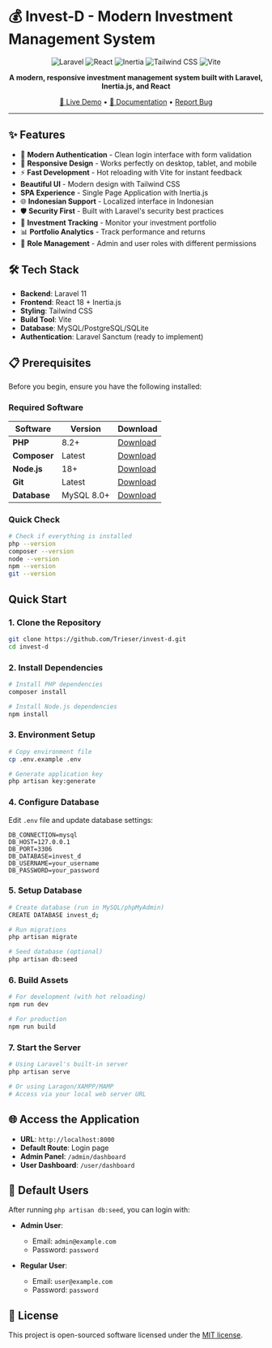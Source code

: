 # 💰 Invest-D - Modern Investment Management System

<div align="center">

![Laravel](https://img.shields.io/badge/Laravel-11-red?style=for-the-badge&logo=laravel)
![React](https://img.shields.io/badge/React-18-blue?style=for-the-badge&logo=react)
![Inertia](https://img.shields.io/badge/Inertia.js-black?style=for-the-badge)
![Tailwind CSS](https://img.shields.io/badge/Tailwind_CSS-38B2AC?style=for-the-badge&logo=tailwind-css&logoColor=white)
![Vite](https://img.shields.io/badge/Vite-646CFF?style=for-the-badge&logo=vite&logoColor=white)

**A modern, responsive investment management system built with Laravel, Inertia.js, and React**

[🚀 Live Demo](#) • [📖 Documentation](#) • [ Report Bug](#)

</div>

---

## ✨ Features

- 🔐 **Modern Authentication** - Clean login interface with form validation
- 📱 **Responsive Design** - Works perfectly on desktop, tablet, and mobile
- ⚡ **Fast Development** - Hot reloading with Vite for instant feedback
-  **Beautiful UI** - Modern design with Tailwind CSS
-  **SPA Experience** - Single Page Application with Inertia.js
- 🌐 **Indonesian Support** - Localized interface in Indonesian
- 🛡️ **Security First** - Built with Laravel's security best practices
- 💼 **Investment Tracking** - Monitor your investment portfolio
- 📊 **Portfolio Analytics** - Track performance and returns
- 👥 **Role Management** - Admin and user roles with different permissions

## 🛠️ Tech Stack

- **Backend**: Laravel 11
- **Frontend**: React 18 + Inertia.js
- **Styling**: Tailwind CSS
- **Build Tool**: Vite
- **Database**: MySQL/PostgreSQL/SQLite
- **Authentication**: Laravel Sanctum (ready to implement)

## 📋 Prerequisites

Before you begin, ensure you have the following installed:

### Required Software

| Software | Version | Download |
|----------|---------|----------|
| **PHP** | 8.2+ | [Download](https://www.php.net/downloads.php) |
| **Composer** | Latest | [Download](https://getcomposer.org/) |
| **Node.js** | 18+ | [Download](https://nodejs.org/) |
| **Git** | Latest | [Download](https://git-scm.com/) |
| **Database** | MySQL 8.0+ | [Download](https://dev.mysql.com/downloads/) |

### Quick Check

```bash
# Check if everything is installed
php --version
composer --version
node --version
npm --version
git --version
```

##  Quick Start

### 1. Clone the Repository

```bash
git clone https://github.com/Trieser/invest-d.git
cd invest-d
```

### 2. Install Dependencies

```bash
# Install PHP dependencies
composer install

# Install Node.js dependencies
npm install
```

### 3. Environment Setup

```bash
# Copy environment file
cp .env.example .env

# Generate application key
php artisan key:generate
```

### 4. Configure Database

Edit `.env` file and update database settings:

```env
DB_CONNECTION=mysql
DB_HOST=127.0.0.1
DB_PORT=3306
DB_DATABASE=invest_d
DB_USERNAME=your_username
DB_PASSWORD=your_password
```

### 5. Setup Database

```bash
# Create database (run in MySQL/phpMyAdmin)
CREATE DATABASE invest_d;

# Run migrations
php artisan migrate

# Seed database (optional)
php artisan db:seed
```

### 6. Build Assets

```bash
# For development (with hot reloading)
npm run dev

# For production
npm run build
```

### 7. Start the Server

```bash
# Using Laravel's built-in server
php artisan serve

# Or using Laragon/XAMPP/MAMP
# Access via your local web server URL
```

## 🌐 Access the Application

- **URL**: `http://localhost:8000`
- **Default Route**: Login page
- **Admin Panel**: `/admin/dashboard`
- **User Dashboard**: `/user/dashboard`

## 🔐 Default Users

After running `php artisan db:seed`, you can login with:

- **Admin User**:
  - Email: `admin@example.com`
  - Password: `password`

- **Regular User**:
  - Email: `user@example.com`
  - Password: `password`

## 📝 License

This project is open-sourced software licensed under the [MIT license](https://opensource.org/licenses/MIT).

